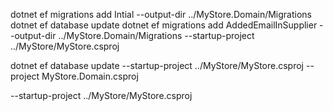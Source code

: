 dotnet ef migrations add Intial --output-dir ../MyStore.Domain/Migrations 
dotnet ef database update
dotnet ef migrations add AddedEmailInSupplier --output-dir ../MyStore.Domain/Migrations --startup-project  ../MyStore/MyStore.csproj

dotnet ef database update --startup-project ../MyStore/MyStore.csproj --project MyStore.Domain.csproj

--startup-project  ../MyStore/MyStore.csproj
